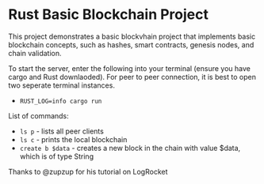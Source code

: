 # Rust Basic Blockchain Project

This project demonstrates a basic blockvhain project that implements basic blockchain concepts, such as hashes, smart contracts, genesis nodes, and chain validation.

To start the server, enter the following into your terminal (ensure you have cargo and Rust downlaoded). For peer to peer connection, it is best to open two seperate terminal instances.

* `RUST_LOG=info cargo run`

List of commands:

* `ls p` - lists all peer clients
* `ls c` - prints the local blockchain
* `create b $data` - creates a new block in the chain with value $data, which is of type String

Thanks to @zupzup for his tutorial on LogRocket
